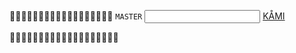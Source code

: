 🌸🌸🌸🌸🌸🌸🌸🌸🌸🌸🌸🌸🌸🌸🌸🌸🌸🌸
 `MASTER` <input id='password' type='text'  />
<a href="https://kamisystemowo.carrd.co/" onclick="javascript:return validatePass()">KÅMI</a>
<script>
function validatePass(){
    if(document.getElementById('password').value == 'Floofy ßoi AKIWA'){
        return true;
    }else{
        alert('passcode not recognized.');
        return false;
    }
}
</script>
🌸🌸🌸🌸🌸🌸🌸🌸🌸🌸🌸🌸🌸🌸🌸🌸🌸🌸🌸









